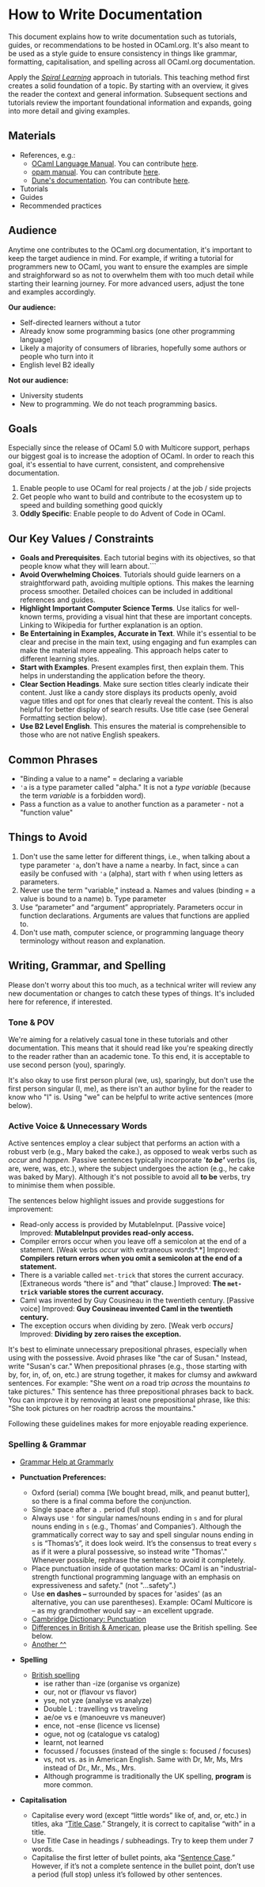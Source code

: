 # How to Write Documentation

This document explains how to write documentation such as tutorials, guides, or recommendations to be hosted in OCaml.org. It's also meant to be used as a style guide to ensure consistency in things like grammar, formatting, capitalisation, and spelling across all OCaml.org documentation.

Apply the [*Spiral Learning*](https://en.wikipedia.org/wiki/Spiral_approach) approach in tutorials. This teaching method first creates a solid foundation of a topic. By starting with an overview, it gives the reader the context and general information. Subsequent sections and tutorials review the important foundational information and expands, going into more detail and giving examples.

## Materials

- References, e.g.:
  - [OCaml Language Manual](https://ocaml.org/releases/latest/manual.html). You can contribute [here](https://github.com/ocaml/ocaml/tree/trunk/manual).
  - [opam manual](https://opam.ocaml.org/). You can contribute [here](https://github.com/ocaml/opam).
  - [Dune's documentation](https://dune.readthedocs.io/en/stable/). You can contribute [here](https://github.com/ocaml/dune/tree/main/doc).
- Tutorials
- Guides
- Recommended practices

## Audience

Anytime one contributes to the OCaml.org documentation, it's important to keep the target audience in mind. For example, if writing a tutorial for programmers new to OCaml, you want to ensure the examples are simple and straighforward so as not to overwhelm them with too much detail while starting their learning journey. For more advanced users, adjust the tone and examples accordingly.

**Our audience:**
- Self-directed learners without a tutor
- Already know some programming basics (one other programming language)
- Likely a majority of consumers of libraries, hopefully some authors or people who turn into it
- English level B2 ideally

**Not our audience:**
- University students
- New to programming. We do not teach programming basics.

## Goals

Especially since the release of OCaml 5.0 with Multicore support, perhaps our biggest goal is to increase the adoption of OCaml. In order to reach this goal, it's essential to have current, consistent, and comprehensive documentation.

1. Enable people to use OCaml for real projects / at the job / side projects
1. Get people who want to build and contribute to the ecosystem up to speed and building something good quickly
1. **Oddly Specific**: Enable people to do Advent of Code in OCaml.

## Our Key Values / Constraints

- **Goals and Prerequisites**. Each tutorial begins with its objectives, so that people know what they will learn about.```
- **Avoid Overwhelming Choices**. Tutorials should guide learners on a straightforward path, avoiding multiple options. This makes the learning process smoother. Detailed choices can be included in additional references and guides.
- **Highlight Important Computer Science Terms**. Use italics for well-known terms, providing a visual hint that these are important concepts. Linking to Wikipedia for further explanation is an option.
- **Be Entertaining in Examples, Accurate in Text**. While it's essential to be clear and precise in the main text, using engaging and fun examples can make the material more appealing. This approach helps cater to different learning styles.
- **Start with Examples**. Present examples first, then explain them. This helps in understanding the application before the theory.
- **Clear Section Headings**. Make sure section titles clearly indicate their content. Just like a candy store displays its products openly, avoid vague titles and opt for ones that clearly reveal the content. This is also helpful for better display of search results. Use title case (see General Formatting section below).
- **Use B2 Level English**. This ensures the material is comprehensible to those who are not native English speakers.

## Common Phrases

- "Binding a value to a name" = declaring a variable
- `'a` is a type parameter called "alpha." It is not a *type variable* (because the term *variable* is a forbidden word).
- Pass a function as a value to another function as a parameter - not a "function value"
  
## Things to Avoid

1. Don't use the same letter for different things, i.e., when talking about a type parameter `'a`, don't have a name `a` nearby. In fact, since `a` can easily be confused with `'a` (alpha), start with `f` when using letters as parameters.
1. Never use the term "variable," instead
    a. Names and values (binding = a value is bound to a name)
    b. Type parameter
1. Use “parameter” and “argument” appropriately. Parameters occur in function declarations. Arguments are values that functions are applied to.
1. Don't use math, computer science, or programming language theory terminology without reason and explanation.

## Writing, Grammar, and Spelling

Please don't worry about this too much, as a technical writer will review any new documentation or changes to catch these types of things. It's included here for reference, if interested.

### Tone & POV

We're aiming for a relatively casual tone in these tutorials and other documentation. This means that it should read like you're speaking directly to the reader rather than an academic tone. To this end, it is acceptable to use second person (you), sparingly.

It's also okay to use first person plural (we, us), sparingly, but don't use the first person singular (I, me), as there isn't an author byline for the reader to know who "I" is. Using "we" can be helpful to write active sentences (more below).

### Active Voice & Unnecessary Words

Active sentences employ a clear subject that performs an action with a robust verb (e.g., Mary baked the cake.), as opposed to weak verbs such as *occur* and *happen.* Passive sentences typically incorporate '***to be'*** verbs (is, are, were, was, etc.), where the subject undergoes the action (e.g., he cake was baked by Mary). Although it's not possible to avoid all **to be** verbs, try to minimise them when possible.

The sentences below highlight issues and provide suggestions for improvement:

- Read-only access is provided by MutableInput. [Passive voice] Improved: **MutableInput provides read-only access.**
- Compiler errors occur when you leave off a semicolon at the end of a statement. [Weak verbs *occur* with extraneous words*.*] Improved: **Compilers return errors when you omit a semicolon at the end of a statement.**
- There is a variable called `met-trick` that stores the current accuracy. [Extraneous words “there is” and “that” clause.] Improved: **The `met-trick` variable stores the current accuracy.**
- Caml was invented by Guy Cousineau in the twentieth century. [Passive voice] Improved: **Guy Cousineau invented Caml in the twentieth century.**
- The exception occurs when dividing by zero. [Weak verb *occurs]* Improved: **Dividing by zero raises the exception.**

It's best to eliminate unnecessary prepositional phrases, especially when using with the possessive. Avoid phrases like "the car of Susan." Instead, write "Susan's car." When prepositional phrases (e.g., those starting with by, for, in, of, on, etc.) are strung together, it makes for clumsy and awkward sentences. For example: "She went *on* a road trip *across* the mountains *to* take pictures." This sentence has three prepositional phrases back to back. You can improve it by removing at least one prepositional phrase, like this: "She took pictures on her roadtrip across the mountains."

Following these guidelines makes for more enjoyable reading experience.

### Spelling & Grammar

- [Grammar Help at Grammarly](https://www.grammarly.com/blog/category/handbook/)
- **Punctuation Preferences:**
  - Oxford (serial) comma [We bought bread, milk, and peanut butter], so there is a final comma before the conjunction.
  - Single space after a `.` period (full stop).
  - Always use `'` for singular names/nouns ending in `s` and for plural nouns ending in `s` (e.g., Thomas’ and Companies’). Although the grammatically correct way to say and spell singular nouns ending in `s` is “Thomas’s”, it does look weird. It’s the consensus to treat every `s` as if it were a plural possessive, so instead write "Thomas'." Whenever possible, rephrase the sentence to avoid it completely.
  - Place punctuation inside of quotation marks: OCaml is an "industrial-strength functional programming language with an emphasis on expressiveness and safety." (not "...safety".)
  - Use **en dashes `–`** surrounded by spaces for 'asides' (as an alternative, you can use parentheses). Example: OCaml Multicore is – as my grandmother would say – an excellent upgrade.
  - [Cambridge Dictionary: Punctuation](https://dictionary.cambridge.org/grammar/british-grammar/punctuation)
  - [Differences in British & American](https://www.unr.edu/writing-speaking-center/student-resources/writing-speaking-resources/british-american-english), please use the British spelling. See below.
  - [Another ^^](https://www.thepunctuationguide.com/british-versus-american-style.html)
- **Spelling**
  - [British spelling](http://www.tysto.com/uk-us-spelling-list.html)
    - ise rather than -ize (organise vs organize)
    - our, not or (flavour vs flavor)
    - yse, not yze (analyse vs analyze)
    - Double L : travelling vs traveling
    - ae/oe vs e (manoeuvre vs maneuver)
    - ence, not -ense (licence vs license)
    - ogue, not og (catalogue vs catalog)
    - learnt, not learned
    - focussed / focusses (instead of the single s: focused / focuses)
    - vs, not vs. as in American English. Same with Dr, Mr, Ms, Mrs instead of Dr., Mr., Ms., Mrs.
    - Although programme is traditionally the UK spelling, **program** is more common.

- **Capitalisation**
  - Capitalise every word (except “little words” like of, and, or, etc.) in titles, aka “[Title Case](https://apastyle.apa.org/style-grammar-guidelines/capitalization/title-case).” Strangely, it is correct to capitalise “with” in a title.
  - Use Title Case in headings / subheadings. Try to keep them under 7 words.
  - Capitalise the first letter of bullet points, aka “[Sentence Case](https://apastyle.apa.org/style-grammar-guidelines/capitalization/sentence-case).” However, if it’s not a complete sentence in the bullet point, don’t use a period (full stop) unless it’s followed by other sentences.
